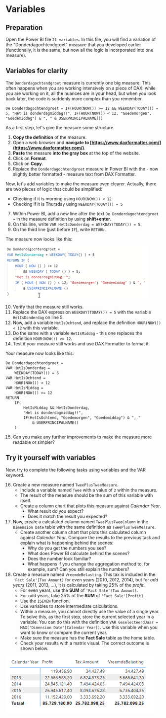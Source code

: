 # Variables

## Preparation

Open the Power BI file `21-variables`. In this file, you will find a variation of the "Donderdagochtendgroet" measure that you developed earlier (functionally, it is the same, but now all the logic is incorporated into one measure).

## Variables for clarity

The `Donderdagochtendgroet` measure is currently one big measure. This often happens when you are working intensively on a piece of DAX: while you are working on it, all the nuances are in your head, but when you look back later, the code is suddenly more complex than you remember.

```dax
De Donderdagochtendgroet = IF(HOUR(NOW()) >= 12 && WEEKDAY(TODAY()) = 5, "Het is donderdagmiddag!!", IF(HOUR(NOW()) < 12, "Goedemorgen", "Goedemiddag") & ", " & USERPRINCIPALNAME())
```

As a first step, let's give the measure some structure.

1. **Copy the definition** of the measure.
2. Open a web browser and **navigate to [https://www.daxformatter.com/](https://www.daxformatter.com/)**.
3. **Paste** the measure **into the gray box** at the top of the website.
4. Click on **Format**.
5. Click on **Copy**.
6. Replace the `Donderdagochtendgroet` measure in Power BI with the - now slightly better formatted - measure text from DAX Formatter.

Now, let's add variables to make the measure even clearer. Actually, there are two pieces of logic that could be simplified:

* Checking if it is morning using `HOUR(NOW()) < 12`
* Checking if it is Thursday using `WEEKDAY(TODAY()) = 5`

7. Within Power BI, add a new line after the text `De Donderdagochtendgroet =` in the measure definition by using **shift+enter**.
8. On this line, write `VAR HetIsDonderdag = WEEKDAY(TODAY()) = 5`.
9. On the third line (just before `IF`), write `RETURN`.

The measure now looks like this:

![First step with VAR and RETURN](img/20-01-var-return-introductie.png)

10. Verify that the measure still works.
11. Replace the DAX expression `WEEKDAY(TODAY()) = 5` with the variable `HetIsDonderdag` on line 5.
12. Now, add a variable `HetIsOchtend`, and replace the definition `HOUR(NOW()) < 12` with this variable.
13. Do the same with a variable `HetIsMiddag` - this one replaces the definition `HOUR(NOW()) >= 12`.
14. Test if your measure still works and use DAX Formatter to format it.

Your measure now looks like this:

```dax
De Donderdagochtendgroet =
VAR HetIsDonderdag =
    WEEKDAY(TODAY()) = 5
VAR HetIsOchtend =
    HOUR(NOW()) < 12
VAR HetIsMiddag =
    HOUR(NOW()) >= 12
RETURN
    IF(
        HetIsMiddag && HetIsDonderdag,
        "Het is donderdagmiddag!!",
        IF(HetIsOchtend, "Goedemorgen", "Goedemiddag") & ", "
            & USERPRINCIPALNAME()
    )
```

15. Can you make any further improvements to make the measure more readable or simpler?

## Try it yourself with variables

Now, try to complete the following tasks using variables and the VAR keyword.

16. Create a new measure named `TweePlusTweeMeasure`.
    * Include a variable named `Twee` with a value of `2` within the measure.
    * The result of the measure should be the sum of this variable with itself.
    * Create a column chart that plots this measure against *Calendar Year*.
      * What result do you expect?
      * Does it match the result you expected?
17. Now, create a calculated column named `TweePlusTweeColumn` in the `Dimension Date` table with the same definition as `TweePlusTweeMeasure`.
    * Create another column chart that plots this calculated column against *Calendar Year*. Compare the results to the previous task and explain what is happening behind the scenes:
      * Why do you get the numbers you see?
      * What does Power BI calculate behind the scenes?
      * Does the number look familiar?
      * What happens if you change the aggregation method to, for example, sum? Can you still explain the numbers?
18. Create a measure named `VreemdeBelasting`. This tax is included in the `'Fact Sale'[Tax Amount]` for even years (2010, 2012, 2014), but for *odd years* (2011, 2013, ...), it is calculated by taking 25% of the *profit*.
    * For even years, use the **SUM** of `'Fact Sale'[Tax Amount]`.
    * For odd years, take 25% of the **SUM** of `'Fact Sale'[Profit]`.
    * Use the `ISEVEN` function.
    * Use variables to store intermediate calculations.
    * Within a measure, you cannot directly use the value of a single year. To solve this, as the first step, store the current selected year in a variable. You can do this with the definition `VAR GeselecteerdJaar = MAX('Dimension Date'[Calendar Year])`. Use this variable when you want to know or compare the current year.
    * Make sure the measure has the **Fact Sale** table as the home table.
    * Check your results with a matrix visual. The correct outcome is shown below.

![Correct outcome of the "vreemde belasting" task](img/20-02-correcte-uitkomst-vreemdebelasting.png)